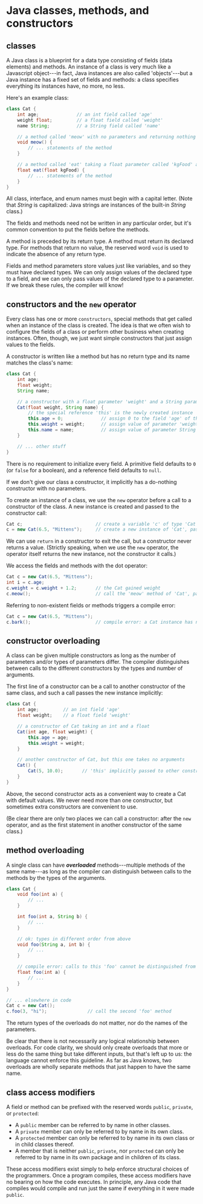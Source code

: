 # Java classes, methods, and constructors

## classes

A Java class is a blueprint for a data type consisting of fields (data elements) and methods. An instance of a class is very much like a Javascript object---in fact, Java instances are also called 'objects'---but a Java instance has a fixed set of fields and methods: a class specifies everything its instances have, no more, no less.

Here's an example class:

```java
class Cat {
    int age;              // an int field called 'age'
    weight float;         // a float field called 'weight'
    name String;          // a String field called 'name'

    // a method called 'meow' with no parameters and returning nothing (denoted by reserved word 'void')
    void meow() {
        // ... statements of the method
    }

    // a method called 'eat' taking a float parameter called 'kgFood' and returning a float
    float eat(float kgFood) {
        // ... statements of the method
    }
}
```

All class, interface, and enum names must begin with a capital letter. (Note that *String* is capitalized: Java strings are instances of the built-in *String* class.)

The fields and methods need not be written in any particular order, but it's common convention to put the fields before the methods.

A method is preceded by its return type. A method must return its declared type. For methods that return no value, the reserved word `void` is used to indicate the absence of any return type.

Fields and method parameters store values just like variables, and so they must have declared types. We can only assign values of the declared type to a field, and we can only pass values of the declared type to a parameter. If we break these rules, the compiler will know!

## constructors and the `new` operator

Every class has one or more `constructors`, special methods that get called when an instance of the class is created. The idea is that we often wish to configure the fields of a class or perform other business when creating instances. Often, though, we just want simple constructors that just assign values to the fields.

A constructor is written like a method but has no return type and its name matches the class's name:

```java
class Cat {
    int age;
    float weight;
    String name;

    // a constructor with a float parameter 'weight' and a String parameter 'name'
    Cat(float weight, String name) {
        // the special reference 'this' is the newly created instance
        this.age = 0;              // assign 0 to the field 'age' of the new instance
        this.weight = weight;      // assign value of parameter 'weight' to the field 'weight'
        this.name = name;          // assign value of parameter String to the field 'String'
    }

    // ... other stuff
}
```

There is no requirement to initialize every field. A primitive field defaults to `0 `(or `false` for a boolean), and a reference field defaults to `null`.

If we don't give our class a constructor, it implicitly has a do-nothing constructor with no parameters.

To create an instance of a class, we use the `new` operator before a call to a constructor of the class. A new instance is created and passed to the constructor call:

```java
Cat c;                           // create a variable 'c' of type 'Cat'
c = new Cat(6.5, "Mittens");     // create a new instance of 'Cat', passing it to the constructor with the arguments 6.5 and "Mittens"
```

We can use `return` in a constructor to exit the call, but a constructor never returns a value. (Strictly speaking, when we use the `new` operator, the operator itself returns the new instance, not the constructor it calls.)

We access the fields and methods with the dot operator:

```java
Cat c = new Cat(6.5, "Mittens");
int i = c.age;
c.weight = c.weight + 1.2;       // the Cat gained weight
c.meow();                        // call the 'meow' method of 'Cat', passing instance 'c' to 'this'
```

Referring to non-existent fields or methods triggers a compile error:

```java
Cat c = new Cat(6.5, "Mittens");
c.bark();                        // compile error: a Cat instance has no such method
```

## constructor overloading

A class can be given multiple constructors as long as the number of parameters and/or types of parameters differ. The compiler distinguishes between calls to the different constructors by the types and number of arguments.

The first line of a constructor can be a call to another constructor of the same class, and such a call passes the new instance implicitly:

```java
class Cat {
    int age;         // an int field 'age'
    float weight;    // a float field 'weight'

    // a constructor of Cat taking an int and a float
    Cat(int age, float weight) {
        this.age = age;
        this.weight = weight;
    }

    // another constructor of Cat, but this one takes no arguments
    Cat() {
        Cat(5, 10.0);       // 'this' implicitly passed to other constructor
    }
}
```

Above, the second constructor acts as a convenient way to create a Cat with default values. We never need more than one constructor, but sometimes extra constructors are convenient to use.

(Be clear there are only two places we can call a constructor: after the `new` operator, and as the first statement in another constructor of the same class.)

## method overloading

A single class can have ***overloaded*** methods---multiple methods of the same name---as long as the compiler can distinguish between calls to the methods by the types of the arguments.

```java
class Cat {
    void foo(int a) {
        // ...
    }

    int foo(int a, String b) {
        // ...
    }

    // ok: types in different order from above
    void foo(String a, int b) {
        // ...
    }

    // compile error: calls to this 'foo' cannot be distinguished from calls to the first 'foo'
    float foo(int a) {
        // ...
    }
}

// ... elsewhere in code
Cat c = new Cat();
c.foo(3, "hi");               // call the second 'foo' method
```

The return types of the overloads do not matter, nor do the names of the parameters.

Be clear that there is not necessarily any logical relationship between overloads. For code clarity, we should only create overloads that more or less do the same thing but take different inputs, but that's left up to us: the language cannot enforce this guideline. As far as Java knows, two overloads are wholly separate methods that just happen to have the same name.

## class access modifiers

A field or method can be prefixed with the reserved words `public`, `private`, or `protected`:

 - A `public` member can be referred to by name in other classes. 
 - A `private` member can only be referred to by name in its own class.
 - A `protected` member can only be referred to by name in its own class or in child classes thereof.
 - A member that is neither `public`, `private`, nor `protected` can only be referred to by name in its own package and in children of its class.

These access modifiers exist simply to help enforce structural choices of the programmers. Once a program compiles, these access modifiers have no bearing on how the code executes. In principle, any Java code that compiles would compile and run just the same if everything in it were made `public`.